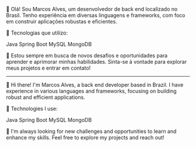 👋 Olá! Sou Marcos Alves, um desenvolvedor de back end localizado no Brasil. Tenho experiência em diversas linguagens e frameworks, com foco em construir aplicações robustas e eficientes.

🔧 Tecnologias que utilizo:

Java
Spring Boot
MySQL
MongoDB

🌟 Estou sempre em busca de novos desafios e oportunidades para aprender e aprimorar minhas habilidades. Sinta-se à vontade para explorar meus projetos e entrar em contato!

-------------------------------------------------------------------------------------------------------------------------------------------------------------------------------------------------

👋 Hi there! I'm Marcos Alves, a back end developer based in Brazil. I have experience in various languages and frameworks, focusing on building robust and efficient applications.

🔧 Technologies I use:

Java
Spring Boot
MySQL
MongoDB

🌟 I'm always looking for new challenges and opportunities to learn and enhance my skills. Feel free to explore my projects and reach out!

<!---
marcosalvss/marcosalvss is a ✨ special ✨ repository because its `README.md` (this file) appears on your GitHub profile.
You can click the Preview link to take a look at your changes.
--->
